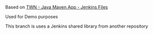 Based on [TWN - Java Maven App - Jenkins Files](https://gitlab.com/twn-devops-bootcamp/latest/08-jenkins/java-maven-app)

Used for Demo purposes

This branch is uses a Jenkins shared library from another repository
